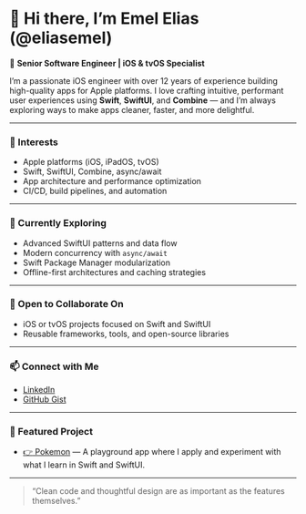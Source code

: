 # 👋 Hi there, I’m Emel Elias (@eliasemel)

🎯 **Senior Software Engineer | iOS & tvOS Specialist**

I’m a passionate iOS engineer with over 12 years of experience building high-quality apps for Apple platforms. I love crafting intuitive, performant user experiences using **Swift**, **SwiftUI**, and **Combine** — and I’m always exploring ways to make apps cleaner, faster, and more delightful.

---

### 👀 Interests
- Apple platforms (iOS, iPadOS, tvOS)
- Swift, SwiftUI, Combine, async/await
- App architecture and performance optimization
- CI/CD, build pipelines, and automation

---

### 🌱 Currently Exploring
- Advanced SwiftUI patterns and data flow
- Modern concurrency with `async/await`
- Swift Package Manager modularization
- Offline-first architectures and caching strategies

---

### 💞️ Open to Collaborate On
- iOS or tvOS projects focused on Swift and SwiftUI  
- Reusable frameworks, tools, and open-source libraries  

---

### 📫 Connect with Me
- [LinkedIn](https://www.linkedin.com/in/emelelias)  
- [GitHub Gist](https://gist.github.com/eliasemel/f57cc56ac40e413d72050cb34feda67a)

---

### 🚀 Featured Project
- [:point_right: Pokemon](https://github.com/eliasemel/Pokemon) — A playground app where I apply and experiment with what I learn in Swift and SwiftUI.

---

> “Clean code and thoughtful design are as important as the features themselves.”

